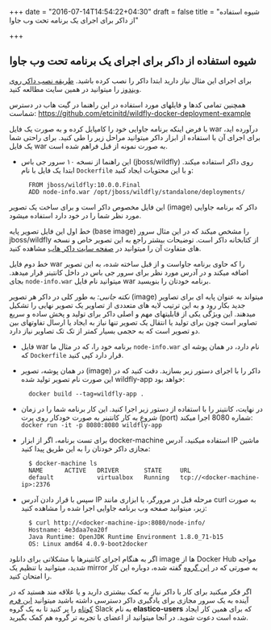 +++
date = "2016-07-14T14:54:22+04:30"
draft = false
title = "شیوه استفاده از داکر برای اجرای یک برنامه تحت وب جاوا"

+++

## شیوه استفاده از داکر برای اجرای یک برنامه تحت وب جاوا

برای اجرای این مثال نیاز دارید ابتدا داکر را نصب کرده باشید. [طریقه نصب داکر روی ویندوز](http://elastico.io/blog/install-docker-windows.html) را میتوانید در همین سایت مطالعه کنید. 

همچنین تمامی کدها و فایلهای مورد استفاده در این راهنما در گیت هاب در دسترس شماست:
https://github.com/etcinitd/wildfly-docker-deployment-example

با فرض اینکه برنامه جاوایی خود را کامپایل کرده و به صورت یک فایل war درآورده اید، برای اجرای آن با استفاده از ابزار داکر میتوانید مراحل زیر را طی کنید. برای راحتی شما یک فایل war به صورت نمونه از قبل فراهم شده است. 

- این راهنما از نسخه ۱۰ سرور جی باس (jboss/wildfly) روی داکر استفاده میکند. ابتدا یک فایل با نام `Dockerfile` و با این محتویات ایجاد کنید:

        FROM jboss/wildfly:10.0.0.Final
        ADD node-info.war /opt/jboss/wildfly/standalone/deployments/

این فایل مخصوص داکر است و برای ساخت یک تصویر (image) داکر که برنامه جاوایی مورد نظر شما را در خود دارد استفاده میشود.

خط اول این فایل تصویر پایه (base image) را  مشخص میکند که در این مثال سرور jboss/wildfly از کتابخانه داکر است. توضیحات بیشتر راجع به این تصویر خاص و نسخه های متفاوت آن را میتوانید در [صفحه سایت داکر هاب](https://hub.docker.com/r/jboss/wildfly) مشاهده کنید. 

خط دوم فایل war را که حاوی برنامه جاواست و از قبل ساخته شده، به این تصویر اضافه میکند و در آدرس مورد نظر برای سرور جی باس در داخل کانتینر قرار میدهد. بجای `node-info.war` میتوانید نام فایل war برنامه خودتان را بنویسید.

*نکته جانبی:* به طور کلی در داکر هر تصویر (image) میتواند به عنوان پایه ای برای تصاویر جدید بکار رود و به این ترتیب لایه های متعددی از تصاویر یک تصویر نهایی را تشکیل میدهند. این ویژگی یکی از قابلیتهای مهم و اصلی داکر برای تولید و پخش ساده و سریع تصاویر است چون برای تولید یا انتقال یک تصویر تنها نیاز به ایجاد یا ارسال تفاوتهای بین دو تصویر است که به حجمی بسیار کمتر از تک تک تصاویر نیاز دارد.

- فایل war برنامه خود را، که در مثال ما `node-info.war` نام دارد، در همان پوشه ای که `Dockerfile` قرار دارد کپی کنید.

- در همان پوشه، تصویر (image) داکر را با اجرای دستور زیر بسازید. دقت کنید که در این صورت نام تصویر تولید شده wildfly-app خواهد بود: 

        docker build --tag=wildfly-app .

- در نهایت، کانتینر را با استفاده از دستور زیر اجرا کنید. این کار برنامه شما را در زمان شروع به کار کانتینر به صورت خودکار روی پرت (port) شماره 8080 اجرا میکند: `docker run -it -p 8080:8080 wildfly-app`

- برای تست برنامه، اگر از ابزار docker-machine استفاده میکنید، آدرس IP ماشین مجازی داکر خودتان را به این طریق پیدا کنید:

        $ docker-machine ls
        NAME      ACTIVE   DRIVER       STATE     URL
        default            virtualbox   Running   tcp://<docker-machine-ip>:2376

- سپس با قرار دادن آدرس IP مرحله قبل در مرورگر، یا ابزاری مانند curl به صورت زیر، میتوانید صفحه وب برنامه جاوایی اجرا شده را مشاهده کنید:

        $ curl http://<docker-machine-ip>:8080/node-info/
        Hostname: 4e3daa7ea20f
        Java Runtime: OpenJDK Runtime Environment 1.8.0_71-b15
        OS: Linux amd64 4.0.9-boot2docker


اگر به هنگام اجرای کانتینرها با مشکلاتی برای دانلود image ها از Docker Hub مواجه شدید، میتوانید با تنظیم یک mirror به صورتی که در [این گروه](https://groups.google.com/forum/#!topic/software-taak/xRmFWrozRoo) گفته شده، دوباره این کار را امتحان کنید.

اگر فکر میکنید برای کار با داکر نیاز به کمک بیشتری دارید و یا علاقه مند هستید که در آینده به یک سرور مجازی برای یادگیری داکر دسترسی داشته باشید میتوانید [این فرم کوتاه](https://docs.google.com/forms/d/1fIYtXM6UaV5pFRBAkNKVNHzBnUg157Sedxds5xYPWDI/viewform?usp=send_form) را پر کنید تا به یک گروه Slack به نام **elastico-users** که برای همین کار ایجاد شده است دعوت شوید. در آنجا میتوانید از اعضای با تجربه تر گروه هم کمک بگیرید.

